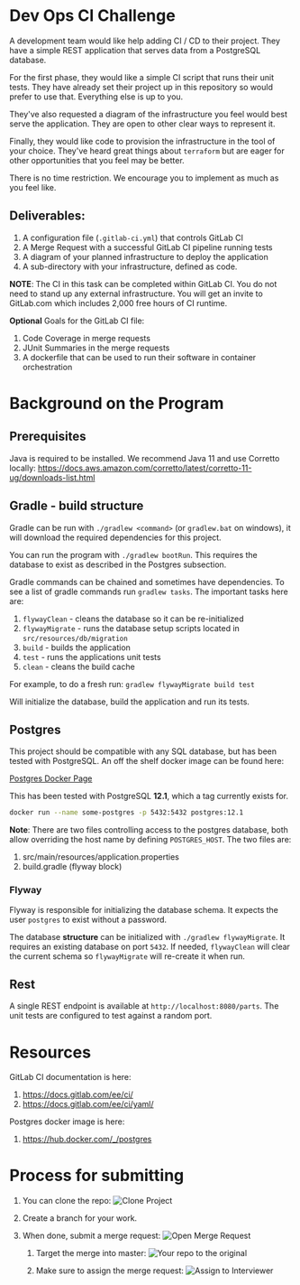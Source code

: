 

# Dev Ops CI Challenge

A development team would like help adding CI / CD to their project.  They have a simple REST application that serves 
data from a PostgreSQL database.

For the first phase, they would like a simple CI script that runs their unit tests.  They have already set their project
up in this repository so would prefer to use that.  Everything else is up to you.

They've also requested a diagram of the infrastructure you feel would best serve the application.  They are open to other clear ways to represent it.

Finally, they would like code to provision the infrastructure in the tool of your choice.  They've heard
great things about `terraform` but are eager for other opportunities that you feel may be better.

There is no time restriction.  We encourage you to implement as much as you feel like.

## Deliverables:

1. A configuration file (`.gitlab-ci.yml`) that controls GitLab CI
1. A Merge Request with a successful GitLab CI pipeline running tests
1. A diagram of your planned infrastructure to deploy the application
1. A sub-directory with your infrastructure, defined as code.

**NOTE**: The CI in this task can be completed within GitLab CI.  You do not need to stand up any external 
infrastructure.  You will get an invite to GitLab.com which includes 2,000 free hours of CI runtime.

**Optional** Goals for the GitLab CI file:
1. Code Coverage in merge requests
1. JUnit Summaries in the merge requests
1. A dockerfile that can be used to run their software in container orchestration

# Background on the Program

## Prerequisites

Java is required to be installed.  We recommend Java 11 and use Corretto locally:
https://docs.aws.amazon.com/corretto/latest/corretto-11-ug/downloads-list.html

## Gradle - build structure

Gradle can be run with `./gradlew <command>` (or `gradlew.bat` on windows), it will download the required dependencies 
for this project.

You can run the program with `./gradlew bootRun`.  This requires the database to exist as described in the Postgres 
subsection.

Gradle commands can be chained and sometimes have dependencies.  To see a list of gradle commands run `gradlew tasks`.
The important tasks here are:
1. `flywayClean` - cleans the database so it can be re-initialized
1. `flywayMigrate` - runs the database setup scripts located in `src/resources/db/migration`
1. `build` - builds the application
1. `test` - runs the applications unit tests
1. `clean` - cleans the build cache

For example, to do a fresh run:
`gradlew flywayMigrate build test`

Will initialize the database,  build the application and run its tests.

## Postgres

This project should be compatible with any SQL database, but has been tested with PostgreSQL.  An off the shelf docker 
image can be found here:

[Postgres Docker Page](https://hub.docker.com/_/postgres)

This has been tested with PostgreSQL **12.1**, which a tag currently exists for.

```bash
docker run --name some-postgres -p 5432:5432 postgres:12.1
```

**Note**: There are two files controlling access to the postgres database, both allow overriding the host name by defining 
`POSTGRES_HOST`.  The two files are:
1. src/main/resources/application.properties
1. build.gradle (flyway block)

### Flyway

Flyway is responsible for initializing the database schema.  It expects the user `postgres` to exist without a password.

The database **structure** can be initialized with `./gradlew flywayMigrate`.  It requires an existing database on port
`5432`.  If needed, `flywayClean` will clear the current schema so `flywayMigrate` will re-create it when run.

## Rest

A single REST endpoint is available at `http://localhost:8080/parts`.  The unit tests are configured to test against a 
random port.

# Resources

GitLab CI documentation is here:
1. https://docs.gitlab.com/ee/ci/
1. https://docs.gitlab.com/ee/ci/yaml/

Postgres docker image is here:
1. https://hub.docker.com/_/postgres

# Process for submitting

1. You can clone the repo:
![Clone Project](readme/clone-personal-project.png)

1. Create a branch for your work.

1. When done, submit a merge request:
![Open Merge Request](readme/new-merge-request.png)

    1. Target the merge into master:
![Your repo to the original](readme/your-repo-to-cf-repo.png)

    1. Make sure to assign the merge request:
![Assign to Interviewer](readme/assign-and-submit.png)
